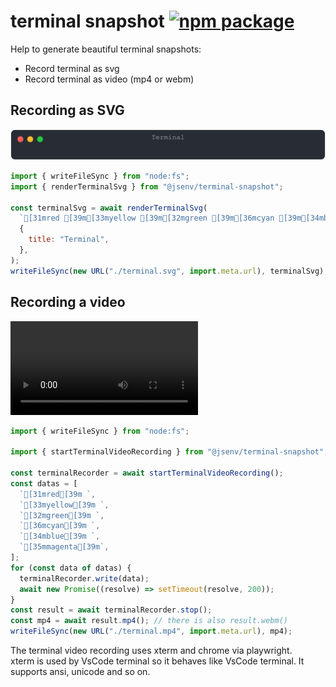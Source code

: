 # terminal snapshot [![npm package](https://img.shields.io/npm/v/@jsenv/terminal-snapshot.svg?logo=npm&label=package)](https://www.npmjs.com/package/@jsenv/terminal-snapshot)

Help to generate beautiful terminal snapshots:

- Record terminal as svg
- Record terminal as video (mp4 or webm)

## Recording as SVG

![toto](./docs/svg/terminal.svg)

```js
import { writeFileSync } from "node:fs";
import { renderTerminalSvg } from "@jsenv/terminal-snapshot";

const terminalSvg = await renderTerminalSvg(
  `[31mred [39m[33myellow [39m[32mgreen [39m[36mcyan [39m[34mblue [39m[35mmagenta[39m`,
  {
    title: "Terminal",
  },
);
writeFileSync(new URL("./terminal.svg", import.meta.url), terminalSvg);
```

## Recording a video

![toto](./docs/video/terminal.mp4)

```js
import { writeFileSync } from "node:fs";

import { startTerminalVideoRecording } from "@jsenv/terminal-snapshot";

const terminalRecorder = await startTerminalVideoRecording();
const datas = [
  `[31mred[39m `,
  `[33myellow[39m `,
  `[32mgreen[39m `,
  `[36mcyan[39m `,
  `[34mblue[39m `,
  `[35mmagenta[39m`,
];
for (const data of datas) {
  terminalRecorder.write(data);
  await new Promise((resolve) => setTimeout(resolve, 200));
}
const result = await terminalRecorder.stop();
const mp4 = await result.mp4(); // there is also result.webm()
writeFileSync(new URL("./terminal.mp4", import.meta.url), mp4);
```

The terminal video recording uses xterm and chrome via playwright.  
xterm is used by VsCode terminal so it behaves like VsCode terminal. It supports ansi, unicode and so on.
